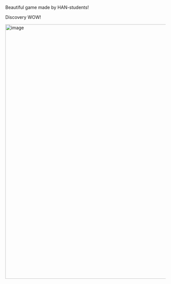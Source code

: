 Beautiful game made by HAN-students! 

Discovery WOW!

<img width="1200" height="800" alt="image" src="https://github.com/user-attachments/assets/efc2db80-d523-4ab4-9adc-f6fabcd89107" />
